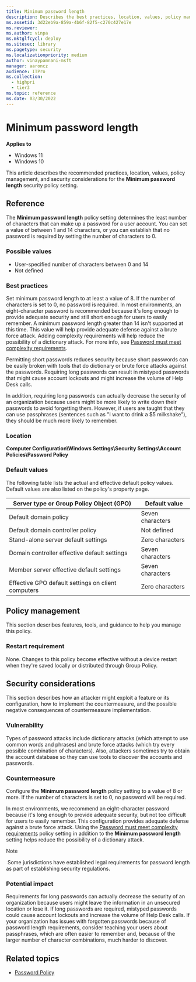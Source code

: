 ```yaml
---
title: Minimum password length
description: Describes the best practices, location, values, policy management, and security considerations for the Minimum password length security policy setting.
ms.assetid: 3d22eb9a-859a-4b6f-82f5-c270c427e17e
ms.reviewer:
ms.author: vinpa
ms.mktglfcycl: deploy
ms.sitesec: library
ms.pagetype: security
ms.localizationpriority: medium
author: vinaypamnani-msft
manager: aaroncz
audience: ITPro
ms.collection:
  - highpri
  - tier3
ms.topic: reference
ms.date: 03/30/2022
---
```


# Minimum password length

**Applies to**
- Windows 11
- Windows 10

This article describes the recommended practices, location, values, policy management, and security considerations for the **Minimum password length** security policy setting.

## Reference

The **Minimum password length** policy setting determines the least number of characters that can make up a password for a user account. You can set a value of between 1 and 14 characters, or you can establish that no password is required by setting the number of characters to 0.

### Possible values

- User-specified number of characters between 0 and 14
- Not defined

### Best practices

Set minimum password length to at least a value of 8. If the number of characters is set to 0, no password is required. In most environments, an eight-character password is recommended because it's long enough to provide adequate security and still short enough for users to easily remember. A minimum password length greater than 14 isn't supported at this time. This value will help provide adequate defense against a brute force attack. Adding complexity requirements will help reduce the possibility of a dictionary attack. For more info, see [Password must meet complexity requirements](password-must-meet-complexity-requirements.md).

Permitting short passwords reduces security because short passwords can be easily broken with tools that do dictionary or brute force attacks against the passwords. Requiring long passwords can result in mistyped passwords that might cause account lockouts and might increase the volume of Help Desk calls.

In addition, requiring long passwords can actually decrease the security of an organization because users might be more likely to write down their passwords to avoid forgetting them. However, if users are taught that they can use passphrases (sentences such as "I want to drink a $5 milkshake"), they should be much more likely to remember.

### Location

**Computer Configuration\\Windows Settings\\Security Settings\\Account Policies\\Password Policy**

### Default values

The following table lists the actual and effective default policy values. Default values are also listed on the policy's property page.

| Server type or Group Policy Object (GPO) | Default value |
| - | - |
| Default domain policy| Seven characters|
| Default domain controller policy | Not defined|
| Stand-alone server default settings | Zero characters|
| Domain controller effective default settings | Seven characters|
| Member server effective default settings | Seven characters|
| Effective GPO default settings on client computers | Zero characters|

## Policy management

This section describes features, tools, and guidance to help you manage this policy.

### Restart requirement

None. Changes to this policy become effective without a device restart when they're saved locally or distributed through Group Policy.

## Security considerations

This section describes how an attacker might exploit a feature or its configuration, how to implement the countermeasure, and the possible negative consequences of countermeasure implementation.

### Vulnerability

Types of password attacks include dictionary attacks (which attempt to use common words and phrases) and brute force attacks (which try every possible combination of characters). Also, attackers sometimes try to obtain the account database so they can use tools to discover the accounts and passwords.

### Countermeasure

Configure the **Minimum password length** policy setting to a value of 8 or more. If the number of characters is set to 0, no password will be required.

In most environments, we recommend an eight-character password because it's long enough to provide adequate security, but not too difficult for users to easily remember. This configuration provides adequate defense against a brute force attack. Using the [Password must meet complexity requirements](password-must-meet-complexity-requirements.md) policy setting in addition to the **Minimum password length** setting helps reduce the possibility of a dictionary attack.

> [!NOTE]
> Some jurisdictions have established legal requirements for password length as part of establishing security regulations.

### Potential impact

Requirements for long passwords can actually decrease the security of an organization because users might leave the information in an unsecured location or lose it. If long passwords are required, mistyped passwords could cause account lockouts and increase the volume of Help Desk calls. If your organization has issues with forgotten passwords because of password length requirements, consider teaching your users about passphrases, which are often easier to remember and, because of the larger number of character combinations, much harder to discover.

## Related topics

- [Password Policy](password-policy.md)

